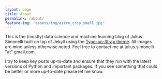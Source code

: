 ```yaml
---
layout: page
title: About
permalink: /about/
feature-img: "assets/img/astro_crop_small.jpg"
---
```


This is the (mostly) data science and machine learning blog of Julius Simonelli built on top of Jekyll using the [Type-on-Strap theme](https://github.com/sylhare/Type-on-Strap). All images are mine unless otherwise noted. Feel free to contact me at julius.simonelli "at" gmail.com.

I try to keep key posts up-to-date and ensure that they run with the latest versions of Python and important packages. If you see something that could be better or more up-to-date please let me know.
